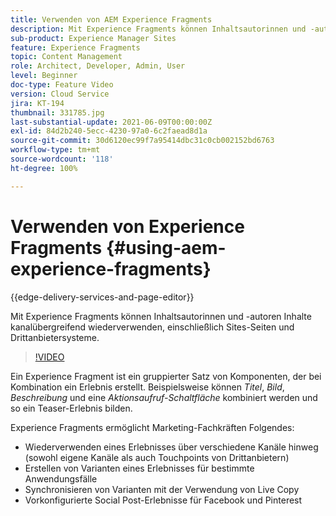 ```yaml
---
title: Verwenden von AEM Experience Fragments
description: Mit Experience Fragments können Inhaltsautorinnen und -autoren Inhalte kanalübergreifend wiederverwenden, einschließlich Sites-Seiten und Drittanbietersysteme.
sub-product: Experience Manager Sites
feature: Experience Fragments
topic: Content Management
role: Architect, Developer, Admin, User
level: Beginner
doc-type: Feature Video
version: Cloud Service
jira: KT-194
thumbnail: 331785.jpg
last-substantial-update: 2021-06-09T00:00:00Z
exl-id: 84d2b240-5ecc-4230-97a0-6c2faead8d1a
source-git-commit: 30d6120ec99f7a95414dbc31c0cb002152bd6763
workflow-type: tm+mt
source-wordcount: '118'
ht-degree: 100%

---
```


# Verwenden von Experience Fragments {#using-aem-experience-fragments}

{{edge-delivery-services-and-page-editor}}

Mit Experience Fragments können Inhaltsautorinnen und -autoren Inhalte kanalübergreifend wiederverwenden, einschließlich Sites-Seiten und Drittanbietersysteme.

>[!VIDEO](https://video.tv.adobe.com/v/331785?quality=12&learn=on)

Ein Experience Fragment ist ein gruppierter Satz von Komponenten, der bei Kombination ein Erlebnis erstellt. Beispielsweise können *Titel*, *Bild*, *Beschreibung* und eine *Aktionsaufruf-Schaltfläche* kombiniert werden und so ein Teaser-Erlebnis bilden.

Experience Fragments ermöglicht Marketing-Fachkräften Folgendes:

* Wiederverwenden eines Erlebnisses über verschiedene Kanäle hinweg (sowohl eigene Kanäle als auch Touchpoints von Drittanbietern)
* Erstellen von Varianten eines Erlebnisses für bestimmte Anwendungsfälle
* Synchronisieren von Varianten mit der Verwendung von Live Copy
* Vorkonfigurierte Social Post-Erlebnisse für Facebook und Pinterest
